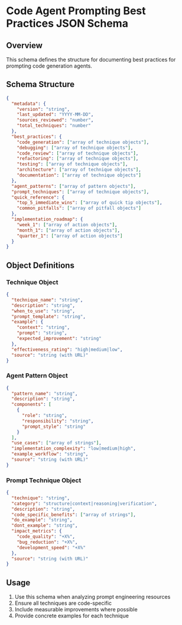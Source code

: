 # Code Agent Prompting Best Practices JSON Schema

## Overview

This schema defines the structure for documenting best practices for prompting code generation agents.

## Schema Structure

```json
{
  "metadata": {
    "version": "string",
    "last_updated": "YYYY-MM-DD",
    "sources_reviewed": "number",
    "total_techniques": "number"
  },
  "best_practices": {
    "code_generation": ["array of technique objects"],
    "debugging": ["array of technique objects"],
    "code_review": ["array of technique objects"],
    "refactoring": ["array of technique objects"],
    "testing": ["array of technique objects"],
    "architecture": ["array of technique objects"],
    "documentation": ["array of technique objects"]
  },
  "agent_patterns": ["array of pattern objects"],
  "prompt_techniques": ["array of technique objects"],
  "quick_reference": {
    "top_5_immediate_wins": ["array of quick tip objects"],
    "common_pitfalls": ["array of pitfall objects"]
  },
  "implementation_roadmap": {
    "week_1": ["array of action objects"],
    "month_1": ["array of action objects"],
    "quarter_1": ["array of action objects"]
  }
}
```

## Object Definitions

### Technique Object

```json
{
  "technique_name": "string",
  "description": "string",
  "when_to_use": "string",
  "prompt_template": "string",
  "example": {
    "context": "string",
    "prompt": "string",
    "expected_improvement": "string"
  },
  "effectiveness_rating": "high|medium|low",
  "source": "string (with URL)"
}
```

### Agent Pattern Object

```json
{
  "pattern_name": "string",
  "description": "string",
  "components": [
    {
      "role": "string",
      "responsibility": "string",
      "prompt_style": "string"
    }
  ],
  "use_cases": ["array of strings"],
  "implementation_complexity": "low|medium|high",
  "example_workflow": "string",
  "source": "string (with URL)"
}
```

### Prompt Technique Object

```json
{
  "technique": "string",
  "category": "structure|context|reasoning|verification",
  "description": "string",
  "code_specific_benefits": ["array of strings"],
  "do_example": "string",
  "dont_example": "string",
  "impact_metrics": {
    "code_quality": "+X%",
    "bug_reduction": "+X%",
    "development_speed": "+X%"
  },
  "source": "string (with URL)"
}
```

## Usage

1. Use this schema when analyzing prompt engineering resources
2. Ensure all techniques are code-specific
3. Include measurable improvements where possible
4. Provide concrete examples for each technique
